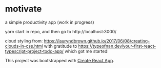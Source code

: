 # motivate
a simple productivity app (work in progress)



yarn start in repo, and then go to http://localhost:3000/

cloud styling from: https://lauryndbrown.github.io/2017/06/08/creating-clouds-in-css.html
with gratitude to 
https://typeofnan.dev/your-first-react-typescript-project-todo-app/
which got me started

This project was bootstrapped with [Create React App](https://github.com/facebook/create-react-app).
